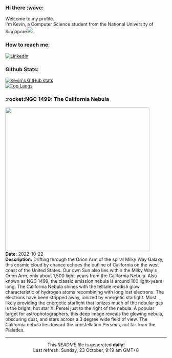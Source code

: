 <h3>Hi there :wave:</h3>

Welcome to my profile.   
I'm Kevin, a Computer Science student from the National University of Singapore<img src="https://img.icons8.com/color/96/000000/singapore-circular.png" width="20px"/>.</p>

<h3>How to reach me: </h3>
<a href="https://www.linkedin.com/in/kevin-foong/"><img alt="LinkedIn" src="https://img.shields.io/badge/linkedin-%230077B5.svg?&style=for-the-badge&logo=linkedin&logoColor=white" /></a> 

<h3>Github Stats: </h3> 

[![Kevin's GitHub stats](https://github-readme-stats.vercel.app/api?username=kevin9foong&theme=tokyonight)](https://github.com/anuraghazra/github-readme-stats) <br/>
[![Top Langs](https://github-readme-stats.vercel.app/api/top-langs/?username=kevin9foong&layout=compact&theme=tokyonight)](https://github.com/anuraghazra/github-readme-stats)

<h3>:rocket:NGC 1499: The California Nebula</h3> 
<img width="450" src="https:&#x2F;&#x2F;apod.nasa.gov&#x2F;apod&#x2F;image&#x2F;2210&#x2F;20221011NGC1499CaliforniaNebula4096.jpg" /><br/>
<b>Date:</b> 2022-10-22<br/>
<b>Description:</b> Drifting through the Orion Arm of the spiral Milky Way Galaxy, this cosmic cloud by chance echoes the outline of California on the west coast of the United States. Our own Sun also lies within the Milky Way&#39;s Orion Arm, only about 1,500 light-years from the California Nebula. Also known as NGC 1499, the classic emission nebula is around 100 light-years long. The California Nebula shines with the telltale reddish glow characteristic of hydrogen atoms recombining with long lost electrons. The electrons have been stripped away, ionized by energetic starlight. Most likely providing the energetic starlight that ionizes much of the nebular gas is the bright, hot star Xi Persei just to the right of the nebula.  A popular target for astrophotographers, this deep image reveals the glowing nebula, obscuring dust, and stars across a 3 degree wide field of view. The California nebula lies toward the constellation Perseus, not far from the Pleiades.<br/>

------------
<p align="center">This <i>README</i> file is generated <b>daily</b>!</br>
Last refresh: Sunday, 23 October, 9:19 am GMT+8<br />